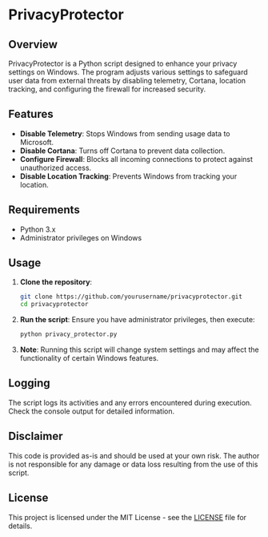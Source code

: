 # PrivacyProtector

## Overview
PrivacyProtector is a Python script designed to enhance your privacy settings on Windows. The program adjusts various settings to safeguard user data from external threats by disabling telemetry, Cortana, location tracking, and configuring the firewall for increased security.

## Features
- **Disable Telemetry**: Stops Windows from sending usage data to Microsoft.
- **Disable Cortana**: Turns off Cortana to prevent data collection.
- **Configure Firewall**: Blocks all incoming connections to protect against unauthorized access.
- **Disable Location Tracking**: Prevents Windows from tracking your location.

## Requirements
- Python 3.x
- Administrator privileges on Windows

## Usage
1. **Clone the repository**:
   ```bash
   git clone https://github.com/yourusername/privacyprotector.git
   cd privacyprotector
   ```

2. **Run the script**:
   Ensure you have administrator privileges, then execute:
   ```bash
   python privacy_protector.py
   ```

3. **Note**: Running this script will change system settings and may affect the functionality of certain Windows features.

## Logging
The script logs its activities and any errors encountered during execution. Check the console output for detailed information.

## Disclaimer
This code is provided as-is and should be used at your own risk. The author is not responsible for any damage or data loss resulting from the use of this script.

## License
This project is licensed under the MIT License - see the [LICENSE](LICENSE) file for details.